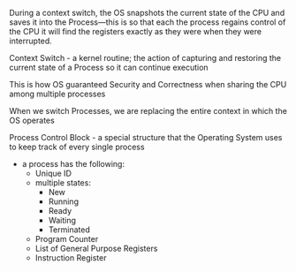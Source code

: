 During a context switch, the OS snapshots the current state of the CPU and saves it into the Process—this is so that each the process regains control of the CPU it will find the registers exactly as they were when they were interrupted.

 Context Switch - a kernel routine; the action of capturing and restoring the current state of a Process so it can continue execution

This is how OS guaranteed Security and Correctness when sharing the CPU among multiple processes

When we switch Processes, we are replacing the entire context in which the OS operates

Process Control Block - a special structure that the Operating System uses to keep track of every single process
- a process has the following:
	- Unique ID
	- multiple states:
		- New
		- Running
		- Ready
		- Waiting
		- Terminated
	- Program Counter 
	- List of General Purpose Registers
	- Instruction Register

